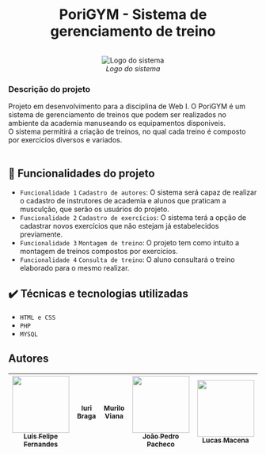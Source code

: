 <h1 align="center"> PoriGYM - Sistema de gerenciamento de treino </h1>
<img scr= "https://www.imagemhost.com.br/images/2022/06/12/Logo.png">
<p align="center">
        <img src="https://i.imgur.com/y9Cw0iU.png" alt= "Logo do sistema" > <br>
        <i>Logo do sistema</i>
</p>

<h3>Descrição do projeto</h3>
Projeto em desenvolvimento para a disciplina de Web I. O PoriGYM é um sistema de gerenciamento de treinos que podem ser realizados no ambiente da academia manuseando os equipamentos disponiveis. <br>
O sistema permitirá a criação de treinos, no qual cada treino é composto por exercícios diversos e variados.<br>
    <img scr= "https://cdn.pixabay.com/photo/2016/10/11/01/58/woman-1730325__340.jpg" />
    <img scr= "https://cdn.pixabay.com/photo/2012/04/13/15/02/gym-32740__340.png"     /> 
<h4 align="center"> 
</h4>

## :hammer: Funcionalidades do projeto

- `Funcionalidade 1` `Cadastro de autores`: O sistema será capaz de realizar o cadastro de instrutores de academia e alunos que praticam a musculção, que serão os usuários do projeto. 
- `Funcionalidade 2` `Cadastro de exercícios`: O sistema terá a opção de cadastrar novos exercícios que não estejam já estabelecidos previamente.
- `Funcionalidade 3` `Montagem de treino`: O projeto tem como intuito a montagem de treinos compostos por exercícios.
- `Funcionalidade 4` `Consulta de treino`: O aluno consultará o treino elaborado para o mesmo realizar.

## ✔️ Técnicas e tecnologias utilizadas

- ``HTML e CSS``
- ``PHP``
- ``MYSQL``


## Autores

| [<img src= "" width=115><br><sub>Luís Felipe Fernandes</sub>](https://github.com/fernandes-luis) |  [<img src=" " width=115><br><sub>Iuri Braga</sub>](https://github.com/iuri-bsilva) |  [<img src=" " width=115><br><sub> Murilo Viana </sub>](https://github.com/Murilo763) | [<img src= "" width=115><br><sub>João Pedro Pacheco</sub>](https://github.com/pachecogbi) | [<img src= "" width=115><br><sub>Lucas Macena</sub>](https://github.com/Lucas-MSF) |
| :---: | :---: | :---: | :---: | :---: | 
